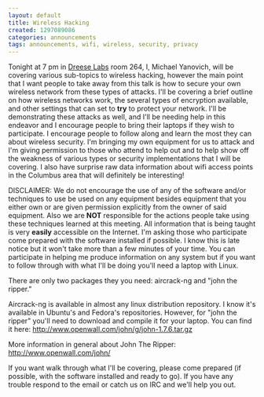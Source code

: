 ```yaml
---
layout: default
title: Wireless Hacking
created: 1297089086
categories: announcements
tags: announcements, wifi, wireless, security, privacy
---
```

Tonight at 7 pm in [Dreese Labs](http://www.osu.edu/map/building.php?building=279) room 264, I, Michael Yanovich, will be covering various sub-topics to wireless hacking, however the main point that I want people to take away from this talk is how to secure your own wireless network from these types of attacks. I'll be covering a brief outline on how wireless networks work, the several types of encryption available, and other settings that can set to **try** to protect your network. I'll be demonstrating these attacks as well, and I'll be needing help in this endeavor and I encourage people to bring their laptops if they wish to participate. I encourage people to follow along and learn the most they can about wireless security. I'm bringing my own equipment for us to attack and I'm giving permission to those who attend to help out and to help show off the weakness of various types or security implementations that I will be covering. I also have surprise raw data information about wifi access points in the Columbus area that will definitely be interesting!

DISCLAIMER: We do not encourage the use of any of the software and/or techniques to use be used on any equipment besides equipment that you either own or are given permission explicitly from the owner of said equipment. Also we are **NOT** responsible for the actions people take using these techniques learned at this meeting. All information that is being taught is very **easily** accessible on the Internet. I'm asking those who participate come prepared with the software installed if possible. I know this is late notice but it won't take more than a few minutes of your time. You can participate in helping me produce information on any system but if you want to follow through with what I'll be doing you'll need a laptop with Linux.

There are only two packages they you need: aircrack-ng and "john the ripper."

Aircrack-ng is available in almost any linux distribution repository. I know it's available in Ubuntu's and Fedora's repositories. However, for "john the ripper" you'll need to download and compile it for your laptop. You can find it here: http://www.openwall.com/john/g/john-1.7.6.tar.gz

More information in general about John The Ripper: http://www.openwall.com/john/

If you want walk through what I'll be covering, please come prepared (if possible, with the software installed and ready to go). If you have any trouble respond to the email or catch us on IRC and we'll help you out.
